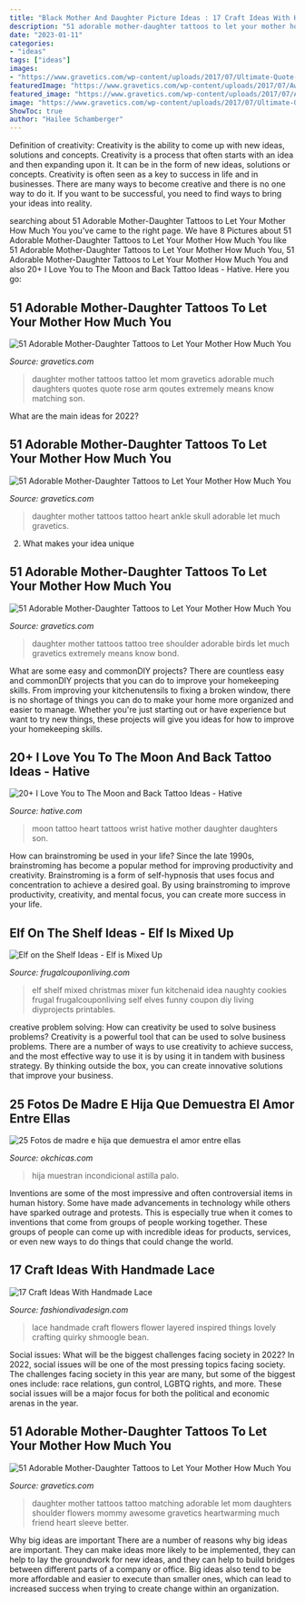 ```yaml
---
title: "Black Mother And Daughter Picture Ideas : 17 Craft Ideas With Handmade Lace"
description: "51 adorable mother-daughter tattoos to let your mother how much you"
date: "2023-01-11"
categories:
- "ideas"
tags: ["ideas"]
images:
- "https://www.gravetics.com/wp-content/uploads/2017/07/Ultimate-Quote-With-Rose-On-Arm.jpg"
featuredImage: "https://www.gravetics.com/wp-content/uploads/2017/07/Awesome-Mother-And-Daughter-Flowers-On-Shoulder.jpg"
featured_image: "https://www.gravetics.com/wp-content/uploads/2017/07/Awesome-Tree-With-Birds-On-Shoulder-Mother-Daughter-Tattoo-Idea.jpg"
image: "https://www.gravetics.com/wp-content/uploads/2017/07/Ultimate-Quote-With-Rose-On-Arm.jpg"
ShowToc: true
author: "Hailee Schamberger"
---
```



Definition of creativity: Creativity is the ability to come up with new ideas, solutions and concepts.
Creativity is a process that often starts with an idea and then expanding upon it. It can be in the form of new ideas, solutions or concepts. Creativity is often seen as a key to success in life and in businesses. There are many ways to become creative and there is no one way to do it. If you want to be successful, you need to find ways to bring your ideas into reality.

	

		
searching about 51 Adorable Mother-Daughter Tattoos to Let Your Mother How Much You you've came to the right page. We have 8 Pictures about 51 Adorable Mother-Daughter Tattoos to Let Your Mother How Much You like 51 Adorable Mother-Daughter Tattoos to Let Your Mother How Much You, 51 Adorable Mother-Daughter Tattoos to Let Your Mother How Much You and also 20+ I Love You to The Moon and Back Tattoo Ideas - Hative. Here you go:
		
    
## 51 Adorable Mother-Daughter Tattoos To Let Your Mother How Much You

<img loading=lazy src="https://www.gravetics.com/wp-content/uploads/2017/07/Ultimate-Quote-With-Rose-On-Arm.jpg" onerror="this.onerror=null;this.src='https://tse2.mm.bing.net/th?id=OIP.tZWZnjqK9QVTcByZKTQMpAHaHa&amp;pid=15.1';" alt="51 Adorable Mother-Daughter Tattoos to Let Your Mother How Much You">

_Source: gravetics.com_

>daughter mother tattoos tattoo let mom gravetics adorable much daughters quotes quote rose arm qoutes extremely means know matching son. 

	

What are the main ideas for 2022?
 

    
## 51 Adorable Mother-Daughter Tattoos To Let Your Mother How Much You

<img loading=lazy src="https://www.gravetics.com/wp-content/uploads/2017/07/Heart-With-Sugar-Skull-Mother-Daughter-Tattoo-On-Ankle.jpg" onerror="this.onerror=null;this.src='https://tse3.mm.bing.net/th?id=OIP.xJ8hydk3iPt5-WnfkhtQowHaHa&amp;pid=15.1';" alt="51 Adorable Mother-Daughter Tattoos to Let Your Mother How Much You">

_Source: gravetics.com_

>daughter mother tattoos tattoo heart ankle skull adorable let much gravetics. 

	

2. What makes your idea unique 

    
## 51 Adorable Mother-Daughter Tattoos To Let Your Mother How Much You

<img loading=lazy src="https://www.gravetics.com/wp-content/uploads/2017/07/Awesome-Tree-With-Birds-On-Shoulder-Mother-Daughter-Tattoo-Idea.jpg" onerror="this.onerror=null;this.src='https://tse2.mm.bing.net/th?id=OIP.PSe6ahlFuvpyXrfEE3HHoQHaFj&amp;pid=15.1';" alt="51 Adorable Mother-Daughter Tattoos to Let Your Mother How Much You">

_Source: gravetics.com_

>daughter mother tattoos tattoo tree shoulder adorable birds let much gravetics extremely means know bond. 

	

What are some easy and commonDIY projects?
There are countless easy and commonDIY projects that you can do to improve your homekeeping skills. From improving your kitchenutensils to fixing a broken window, there is no shortage of things you can do to make your home more organized and easier to manage. Whether you're just starting out or have experience but want to try new things, these projects will give you ideas for how to improve your homekeeping skills.

    
## 20+ I Love You To The Moon And Back Tattoo Ideas - Hative

<img loading=lazy src="https://hative.com/wp-content/uploads/2014/03/moon-back-tattoos/11-heart-and-moon-tattoo-design.jpg" onerror="this.onerror=null;this.src='https://tse4.mm.bing.net/th?id=OIP.f73k8p3hXKF_Vsq19NpVXAHaJ4&amp;pid=15.1';" alt="20+ I Love You to The Moon and Back Tattoo Ideas - Hative">

_Source: hative.com_

>moon tattoo heart tattoos wrist hative mother daughter daughters son. 

	

How can brainstroming be used in your life?
Since the late 1990s, brainstroming has become a popular method for improving productivity and creativity. Brainstroming is a form of self-hypnosis that uses focus and concentration to achieve a desired goal. By using brainstroming to improve productivity, creativity, and mental focus, you can create more success in your life.

    
## Elf On The Shelf Ideas - Elf Is Mixed Up

<img loading=lazy src="https://i2.wp.com/frugalcouponliving.com/wp-content/uploads/2014/11/elf-on-the-shelf-ideas-mixer-frugal-coupon-living.jpg" onerror="this.onerror=null;this.src='https://tse1.mm.bing.net/th?id=OIP.APrlIdE4w2R2KC7G56B54gHaLH&amp;pid=15.1';" alt="Elf on the Shelf Ideas - Elf is Mixed Up">

_Source: frugalcouponliving.com_

>elf shelf mixed christmas mixer fun kitchenaid idea naughty cookies frugal frugalcouponliving self elves funny coupon diy living diyprojects printables. 

	

creative problem solving: How can creativity be used to solve business problems?
Creativity is a powerful tool that can be used to solve business problems. There are a number of ways to use creativity to achieve success, and the most effective way to use it is by using it in tandem with business strategy. By thinking outside the box, you can create innovative solutions that improve your business.

    
## 25 Fotos De Madre E Hija Que Demuestra El Amor Entre Ellas

<img loading=lazy src="http://www.okchicas.com/wp-content/uploads/2015/02/hermosas-fotos-madre-e-hija-2.jpg" onerror="this.onerror=null;this.src='https://tse4.mm.bing.net/th?id=OIP.5p_FVHdH64Tes2HoDYmf8wHaLO&amp;pid=15.1';" alt="25 Fotos de madre e hija que demuestra el amor entre ellas">

_Source: okchicas.com_

>hija muestran incondicional astilla palo. 

	

Inventions are some of the most impressive and often controversial items in human history. Some have made advancements in technology while others have sparked outrage and protests. This is especially true when it comes to inventions that come from groups of people working together. These groups of people can come up with incredible ideas for products, services, or even new ways to do things that could change the world.

    
## 17 Craft Ideas With Handmade Lace

<img loading=lazy src="https://www.fashiondivadesign.com/wp-content/uploads/2013/03/Craft-Ideas-With-Handmade-Lace-1.jpg" onerror="this.onerror=null;this.src='https://tse2.mm.bing.net/th?id=OIP.V0q_2D-x3NTnnT6dd-ZG8AHaE6&amp;pid=15.1';" alt="17 Craft Ideas With Handmade Lace">

_Source: fashiondivadesign.com_

>lace handmade craft flowers flower layered inspired things lovely crafting quirky shmoogle bean. 

	

Social issues: What will be the biggest challenges facing society in 2022?
In 2022, social issues will be one of the most pressing topics facing society. The challenges facing society in this year are many, but some of the biggest ones include: race relations, gun control, LGBTQ rights, and more. These social issues will be a major focus for both the political and economic arenas in the year.

    
## 51 Adorable Mother-Daughter Tattoos To Let Your Mother How Much You

<img loading=lazy src="https://www.gravetics.com/wp-content/uploads/2017/07/Awesome-Mother-And-Daughter-Flowers-On-Shoulder.jpg" onerror="this.onerror=null;this.src='https://tse4.mm.bing.net/th?id=OIP.vj4mQINQJcy0T67OflSIdQHaHV&amp;pid=15.1';" alt="51 Adorable Mother-Daughter Tattoos to Let Your Mother How Much You">

_Source: gravetics.com_

>daughter mother tattoos tattoo matching adorable let mom daughters shoulder flowers mommy awesome gravetics heartwarming much friend heart sleeve better. 

	

Why big ideas are important
There are a number of reasons why big ideas are important. They can make ideas more likely to be implemented, they can help to lay the groundwork for new ideas, and they can help to build bridges between different parts of a company or office. Big ideas also tend to be more affordable and easier to execute than smaller ones, which can lead to increased success when trying to create change within an organization.

